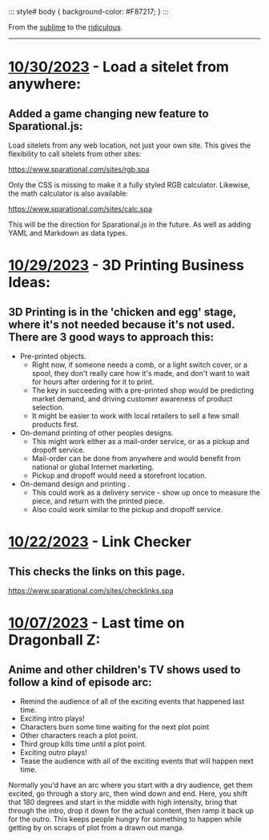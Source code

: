 ::: style#
body { background-color: #F87217; }
:::

From the [sublime](https://www.youtube.com/watch?v=CNUTlKqSO-I) to the [ridiculous](https://www.youtube.com/watch?v=zy9FkAXMBfk).

--------------------------------------------------------------------

# [10/30/2023](#10302023) - Load a sitelet from anywhere:

## Added a game changing new feature to Sparational.js: 

Load sitelets from any web location, not just your own site. This gives the flexibility to call sitelets from other sites:

https://www.sparational.com/sites/rgb.spa

Only the CSS is missing to make it a fully styled RGB calculator. Likewise, the math calculator is also available:

https://www.sparational.com/sites/calc.spa

This will be the direction for Sparational.js in the future. As well as adding YAML and Markdown as data types.

# [10/29/2023](#10292023) - 3D Printing Business Ideas:

## 3D Printing is in the 'chicken and egg' stage, where it's not needed because it's not used. There are 3 good ways to approach this:

- Pre-printed objects.
  - Right now, if someone needs a comb, or a light switch cover, or a spool, they don't really care how it's made, and don't want to wait for hours after ordering for it to print.
  - The key in succeeding with a pre-printed shop would be predicting market demand, and driving customer awareness of product selection.
  - It might be easier to work with local retailers to sell a few small products first.
- On-demand printing of other peoples designs.
  - This might work either as a mail-order service, or as a pickup and dropoff service.
  - Mail-order can be done from anywhere and would benefit from national or global Internet marketing.
  - Pickup and dropoff would need a storefront location.
- On-demand design and printing .
  - This could work as a delivery service - show up once to measure the piece, and return with the printed piece.
  - Also could work similar to the pickup and dropoff service.

# [10/22/2023](#10222023) - Link Checker

## This checks the links on this page.

https://www.sparational.com/sites/checklinks.spa

# [10/07/2023](#10072023) - Last time on Dragonball Z:

## Anime and other children's TV shows used to follow a kind of episode arc:

- Remind the audience of all of the exciting events that happened last time.
- Exciting intro plays!
- Characters burn some time waiting for the next plot point
- Other characters reach a plot point.
- Third group kills time until a plot point.
- Exciting outro plays!
- Tease the audience with all of the exciting events that will happen next time.

Normally you'd have an arc where you start with a dry audience, get them excited, go through a story arc, then wind down and end. Here, you shift that 180 degrees and start in the middle with high intensity, bring that through the intro, drop it down for the actual content, then ramp it back up for the outro. This keeps people hungry for something to happen while getting by on scraps of plot from a drawn out manga.

